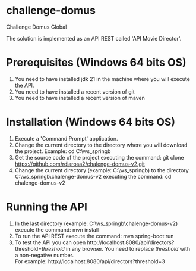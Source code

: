 # challenge-domus
Challenge Domus Global

The solution is implemented as an API REST called 'API Movie Director'.

# Prerequisites (Windows 64 bits OS)

1. You need to have installed jdk 21 in the machine where you will execute the API.
2. You need to have installed a recent version of git
3. You need to have installed a recent version of maven 

# Installation (Windows 64 bits OS)

1. Execute a 'Command Prompt' application.
2. Change the current directory to the directory where you will download the project.
   Example: cd C:\ws_springb
3. Get the source code of the project executing the command: git clone https://github.com/rdlarosa2/chalenge-domus-v2.git
4. Change the current directory (example: C:\ws_springb) to the directory C:\ws_springb\chalenge-domus-v2 
executing the command: cd chalenge-domus-v2  

# Running the API

1. In the last directory (example: C:\ws_springb\chalenge-domus-v2) execute the command: mvn install
2. To run the API REST execute the command: mvn spring-boot:run 
3. To test the API you can open http://localhost:8080/api/directors?threshold=<i>threshold</i> in any browser.
You need to replace <i>threshold</i> with a non-negative number.   
For example: http://localhost:8080/api/directors?threshold=3

